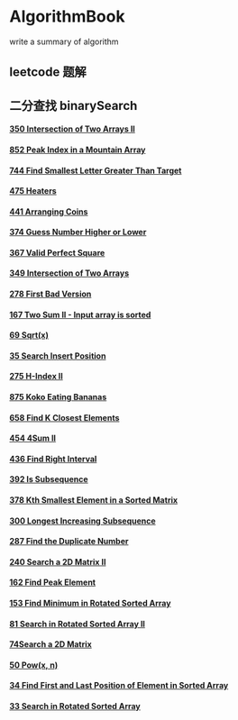 # AlgorithmBook
write a summary of algorithm

## leetcode 题解

## 二分查找 binarySearch
#### [350	Intersection of Two Arrays II ](https://www.example.com)
#### [852 Peak Index in a Mountain Array](https://www.example.com)
#### [744	Find Smallest Letter Greater Than Target](https://www.example.com)     
#### [475	 Heaters](https://www.example.com)  
#### [441	 Arranging Coins](https://www.example.com)    
#### [374	 Guess Number Higher or Lower](https://www.example.com)    
#### [367	 Valid Perfect Square  ](https://www.example.com)      
#### [349	 Intersection of Two Arrays](https://www.example.com)        
#### [278	 First Bad Version   ](https://www.example.com)     
#### [167 Two Sum II - Input array is sorted ](https://www.example.com)       
#### [69	Sqrt(x)    ](https://www.example.com)    
#### [35	Search Insert Position](https://www.example.com)       
#### [275 H-Index II ](https://www.example.com) 
#### 	[875 Koko Eating Bananas  ](https://www.example.com) 
#### 	[658 Find K Closest Elements ](https://www.example.com) 
#### 	[454 4Sum II    ](https://www.example.com) 
#### 	[436 Find Right Interval  ](https://www.example.com) 
#### 	[392 Is Subsequence ](https://www.example.com)  
#### [378	 Kth Smallest Element in a Sorted Matrix  ](https://www.example.com)  
#### [300 Longest Increasing Subsequence](https://www.example.com) 
#### [287 Find the Duplicate Number](https://www.example.com)   
#### [240 Search a 2D Matrix II  ](https://www.example.com)   
#### [162 Find Peak Element   ](https://www.example.com) 
#### [153 Find Minimum in Rotated Sorted Array  ](https://www.example.com)  
#### [81	Search in Rotated Sorted Array II  ](https://www.example.com)   
#### [74Search a 2D Matrix  ](https://www.example.com) 
#### [50	Pow(x, n)    ](https://www.example.com) 
#### [34	Find First and Last Position of Element in Sorted Array ](https://www.example.com)    
#### [33	Search in Rotated Sorted Array       ](https://www.example.com) 

